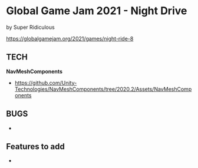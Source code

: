 # Global Game Jam 2021 - Night Drive

by Super Ridiculous



https://globalgamejam.org/2021/games/night-ride-8



## TECH

**NavMeshComponents**

* https://github.com/Unity-Technologies/NavMeshComponents/tree/2020.2/Assets/NavMeshComponents

## BUGS

* 

## Features to add

* 